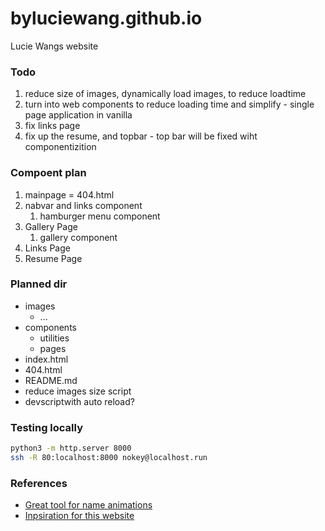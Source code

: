# byluciewang.github.io
Lucie Wangs website

### Todo
1. reduce size of images, dynamically load images, to reduce loadtime
2. turn into web components to reduce loading time and simplify - single page application in vanilla
3. fix links page
4. fix up the resume, and topbar - top bar will be fixed wiht componentizition

### Compoent plan
1. mainpage = 404.html
2. nabvar and links component
   1. hamburger menu component
3. Gallery Page
   1. gallery component
4. Links Page
5. Resume Page

### Planned dir
- images
  - ...
- components
  - utilities
  - pages
- index.html
- 404.html
- README.md
- reduce images size script
- devscriptwith auto reload?

### Testing locally
```bash
python3 -m http.server 8000
ssh -R 80:localhost:8000 nokey@localhost.run
```

### References
- [Great tool for name animations](https://akashraj9828.github.io/svg-text-animation-generator/)
- [Inpsiration for this website](https://www.jomei.com)
